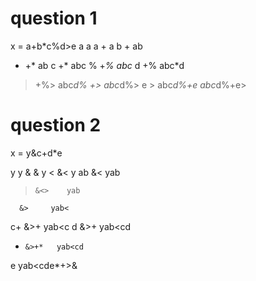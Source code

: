 # question 1
x = a+b*c%d>e
a        a
a   +    a
b   +    ab
*   +*   ab
c   +*   abc
%   +*%  abc*
d   +%   abc*d
>   +%>  abc*d%
    +>   abc*d%>
e   >    abc*d%+e
         abc*d%+e>

# question 2
x = y&<ab>c+d*e

y            y
&     &      y
<     &<     y
ab    &<     yab
>     &<>    yab
      &>     yab<
c+    &>+    yab<c
d     &>+    yab<cd
*     &>+*   yab<cd
e            yab<cde*+>&